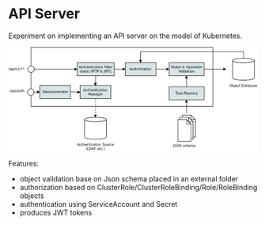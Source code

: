 
# API Server

Experiment on implementing an API server on the model of Kubernetes.

![Big Picture](docs/apiserver.png)

Features:
- object validation base on Json schema placed in an external folder
- authorization based on ClusterRole/ClusterRoleBinding/Role/RoleBinding objects
- authentication using ServiceAccount and Secret
- produces JWT tokens

